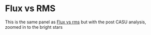 # Flux vs RMS

This is the same panel as [Flux vs rms](pipeline/qa/help/flux-vs-rms.html) but with the post CASU analysis, zoomed in to the bright stars
